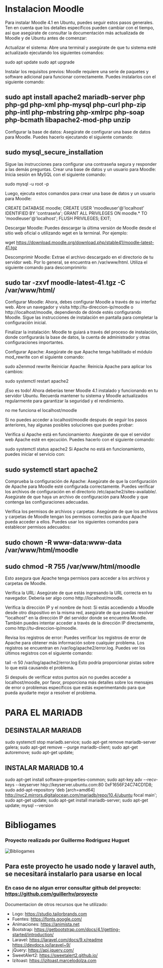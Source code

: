 # Instalacion Moodle
Para instalar Moodle 4.1 en Ubuntu, puedes seguir estos pasos generales. Ten en cuenta que los detalles específicos pueden cambiar con el tiempo, así que asegúrate de consultar la documentación más actualizada de Moodle y de Ubuntu antes de comenzar:

Actualizar el sistema: Abre una terminal y asegúrate de que tu sistema esté actualizado ejecutando los siguientes comandos:

sudo apt update
sudo apt upgrade

Instalar los requisitos previos: Moodle requiere una serie de paquetes y software adicional para funcionar correctamente. Puedes instalarlos con el siguiente comando:

## sudo apt install apache2 mariadb-server php php-gd php-xml php-mysql php-curl php-zip php-intl php-mbstring php-xmlrpc php-soap php-bcmath libapache2-mod-php unzip

Configurar la base de datos: Asegúrate de configurar una base de datos para Moodle. Puedes hacerlo ejecutando el siguiente comando:

## sudo mysql_secure_installation
Sigue las instrucciones para configurar una contraseña segura y responder a las demás preguntas.
Crear una base de datos y un usuario para Moodle: Inicia sesión en MySQL con el siguiente comando:

sudo mysql -u root -p

Luego, ejecuta estos comandos para crear una base de datos y un usuario para Moodle:

CREATE DATABASE moodle;
CREATE USER 'moodleuser'@'localhost' IDENTIFIED BY 'contraseña';
GRANT ALL PRIVILEGES ON moodle.* TO 'moodleuser'@'localhost';
FLUSH PRIVILEGES;
EXIT;

Descargar Moodle: Puedes descargar la última versión de Moodle desde el sitio web oficial o utilizando wget en la terminal. Por ejemplo:

wget https://download.moodle.org/download.php/stable41/moodle-latest-41.tgz

Descomprimir Moodle: Extrae el archivo descargado en el directorio de tu servidor web. Por lo general, se encuentra en /var/www/html. Utiliza el siguiente comando para descomprimirlo:

## sudo tar -zxvf moodle-latest-41.tgz -C /var/www/html/

Configurar Moodle: Ahora, debes configurar Moodle a través de su interfaz web. Abre un navegador y visita http://tu-direccion-ip/moodle o http://localhost/moodle, dependiendo de dónde estés configurando Moodle. Sigue las instrucciones de instalación en pantalla para completar la configuración inicial.

Finalizar la instalación: Moodle te guiará a través del proceso de instalación, donde configurarás la base de datos, la cuenta de administrador y otras configuraciones importantes.

Configurar Apache: Asegúrate de que Apache tenga habilitado el módulo mod_rewrite con el siguiente comando:

sudo a2enmod rewrite
Reiniciar Apache: Reinicia Apache para aplicar los cambios:

sudo systemctl restart apache2

¡Eso es todo! Ahora deberías tener Moodle 4.1 instalado y funcionando en tu servidor Ubuntu. Recuerda mantener tu sistema y Moodle actualizados regularmente para garantizar la seguridad y el rendimiento.


no me funciona el localhost/moodle

Si no puedes acceder a localhost/moodle después de seguir los pasos anteriores, hay algunas posibles soluciones que puedes probar:

Verifica si Apache está en funcionamiento: Asegúrate de que el servidor web Apache esté en ejecución. Puedes hacerlo con el siguiente comando:

sudo systemctl status apache2
Si Apache no está en funcionamiento, puedes iniciar el servicio con:

## sudo systemctl start apache2
Comprueba la configuración de Apache: Asegúrate de que la configuración de Apache para Moodle esté configurada correctamente. Puedes verificar los archivos de configuración en el directorio /etc/apache2/sites-available/. Asegúrate de que haya un archivo de configuración para Moodle y que contenga las configuraciones adecuadas.

Verifica los permisos de archivos y carpetas: Asegúrate de que los archivos y carpetas de Moodle tengan los permisos correctos para que Apache pueda acceder a ellos. Puedes usar los siguientes comandos para establecer permisos adecuados:

## sudo chown -R www-data:www-data /var/www/html/moodle
## sudo chmod -R 755 /var/www/html/moodle
Esto asegura que Apache tenga permisos para acceder a los archivos y carpetas de Moodle.

Verifica la URL: Asegúrate de que estás ingresando la URL correcta en tu navegador. Debería ser algo como http://localhost/moodle.

Verifica la dirección IP y el nombre de host: Si estás accediendo a Moodle desde otro dispositivo en la misma red, asegúrate de que puedas resolver "localhost" en la dirección IP del servidor donde se encuentra Moodle. También puedes intentar acceder a través de la dirección IP directamente, como http://tu-direccion-ip/moodle.

Revisa los registros de error: Puedes verificar los registros de error de Apache para obtener más información sobre cualquier problema. Los registros se encuentran en /var/log/apache2/error.log. Puedes ver los últimos registros con el siguiente comando:

tail -n 50 /var/log/apache2/error.log
Esto podría proporcionar pistas sobre lo que está causando el problema.

Si después de verificar estos puntos aún no puedes acceder a localhost/moodle, por favor, proporciona más detalles sobre los mensajes de error o problemas específicos que estás experimentando para que pueda ayudarte mejor a resolver el problema.
# PARA EL MARIADB

## DESINSTALAR MARIADB
sudo systemctl stop mariadb.service;
sudo apt-get remove mariadb-server galera;
sudo apt-get remove --purge mariadb-client;
sudo apt-get autoremove;
sudo apt-get update;
## INSTALAR MARIADB 10.4
sudo apt-get install software-properties-common;
sudo apt-key adv --recv-keys --keyserver hkp://keyserver.ubuntu.com:80 0xF1656F24C74CD1D8;
sudo add-apt-repository 'deb [arch=amd64] http://nyc2.mirrors.digitalocean.com/mariadb/repo/10.4/ubuntu focal main';
sudo apt-get update;
sudo apt-get install mariadb-server;
sudo apt-get update;
mysql --version
<p align="center">
    
# Bibliogames

### Proyecto realizado por Guillermo Rodriguez Huguet

<img src="public/imagenes/logosintexto.png" alt="Bibliogames">
 </p>
 
## Para este proyecto he usado node y laravel auth, se necesitará instalarlo para usarse en local

### En caso de no algun error consultar github del proyecto: https://github.com/guillerhv/proyecto

Documentacion de otros recursos que he utilizado: 
- Logo:  https://studio.tailorbrands.com
- Fuentes: https://fonts.google.com/ 
- Animaciones: https://animista.net
- Bootstrap: https://getbootstrap.com/docs/4.1/getting-started/introduction/
- Laravel: https://laravel.com/docs/9.x/readme 
   https://devdocs.io/laravel~9/
- jQuery: https://api.jquery.com/
- SweetAlert2: https://sweetalert2.github.io/ 
- Izitoast: https://izitoast.marcelodolza.com


